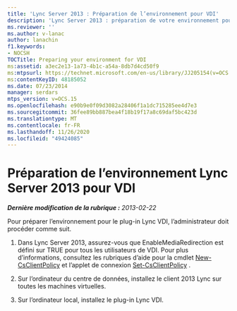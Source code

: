 ```yaml
---
title: 'Lync Server 2013 : Préparation de l’environnement pour VDI'
description: 'Lync Server 2013 : préparation de votre environnement pour VDI.'
ms.reviewer: ''
ms.author: v-lanac
author: lanachin
f1.keywords:
- NOCSH
TOCTitle: Preparing your environment for VDI
ms:assetid: a3ec2e13-1a73-4b1c-a54a-8db7d4cd50f9
ms:mtpsurl: https://technet.microsoft.com/en-us/library/JJ205154(v=OCS.15)
ms:contentKeyID: 48185052
ms.date: 07/23/2014
manager: serdars
mtps_version: v=OCS.15
ms.openlocfilehash: e90b9e0f09d3082a28406f1a1dc715285ee4d7e3
ms.sourcegitcommit: 36fee89bb887bea4f18b19f17a8c69daf5bc423d
ms.translationtype: MT
ms.contentlocale: fr-FR
ms.lasthandoff: 11/26/2020
ms.locfileid: "49424085"
---
```

# <a name="preparing-your-lync-server-2013-environment-for-vdi"></a>Préparation de l’environnement Lync Server 2013 pour VDI

<div data-xmlns="http://www.w3.org/1999/xhtml">

<div class="topic" data-xmlns="http://www.w3.org/1999/xhtml" data-msxsl="urn:schemas-microsoft-com:xslt" data-cs="https://msdn.microsoft.com/">

<div data-asp="https://msdn2.microsoft.com/asp">



</div>

<div id="mainSection">

<div id="mainBody">

<span> </span>

_**Dernière modification de la rubrique :** 2013-02-22_

Pour préparer l’environnement pour le plug-in Lync VDI, l’administrateur doit procéder comme suit.

1.  Dans Lync Server 2013, assurez-vous que EnableMediaRedirection est défini sur TRUE pour tous les utilisateurs de VDI. Pour plus d’informations, consultez les rubriques d’aide pour la cmdlet [New-CsClientPolicy](https://docs.microsoft.com/powershell/module/skype/New-CsClientPolicy) et l’applet de connexion [Set-CsClientPolicy](https://docs.microsoft.com/powershell/module/skype/Set-CsClientPolicy) .

2.  Sur l’ordinateur du centre de données, installez le client 2013 Lync sur toutes les machines virtuelles.

3.  Sur l’ordinateur local, installez le plug-in Lync VDI.

</div>

<span> </span>

</div>

</div>

</div>

